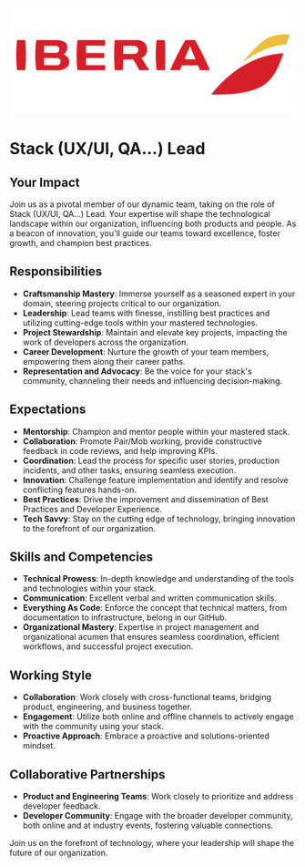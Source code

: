 ![](../static/iberia.png)

# Stack (UX/UI, QA...) Lead 

## Your Impact

Join us as a pivotal member of our dynamic team, taking on the role of Stack (UX/UI, QA...) Lead. Your expertise will shape the technological landscape within our organization, influencing both products and people. As a beacon of innovation, you'll guide our teams toward excellence, foster growth, and champion best practices.

## Responsibilities

- **Craftsmanship Mastery**: Immerse yourself as a seasoned expert in your domain, steering projects critical to our organization.
- **Leadership**: Lead teams with finesse, instilling best practices and utilizing cutting-edge tools within your mastered technologies.
- **Project Stewardship**: Maintain and elevate key projects, impacting the work of developers across the organization.
- **Career Development**: Nurture the growth of your team members, empowering them along their career paths.
- **Representation and Advocacy**: Be the voice for your stack's community, channeling their needs and influencing decision-making.

## Expectations

- **Mentorship**: Champion and mentor people  within your mastered stack.
- **Collaboration**: Promote Pair/Mob working, provide constructive feedback in code reviews, and help improving KPIs.
- **Coordination**: Lead the process for specific user stories, production incidents, and other tasks, ensuring seamless execution.
- **Innovation**: Challenge feature implementation and identify and resolve conflicting features hands-on.
- **Best Practices**: Drive the improvement and dissemination of Best Practices and Developer Experience.
- **Tech Savvy**: Stay on the cutting edge of technology, bringing innovation to the forefront of our organization.

## Skills and Competencies

- **Technical Prowess**: In-depth knowledge and understanding of the tools and technologies within your stack.
- **Communication**: Excellent verbal and written communication skills.
- **Everything As Code**: Enforce the concept that technical matters, from documentation to infrastructure, belong in our GitHub.
- **Organizational Mastery**: Expertise in project management and organizational acumen that ensures seamless coordination, efficient workflows, and successful project execution.

## Working Style

- **Collaboration**: Work closely with cross-functional teams, bridging product, engineering, and business together.
- **Engagement**: Utilize both online and offline channels to actively engage with the community using your stack.
- **Proactive Approach**: Embrace a proactive and solutions-oriented mindset.

## Collaborative Partnerships

- **Product and Engineering Teams**: Work closely to prioritize and address developer feedback.
- **Developer Community**: Engage with the broader developer community, both online and at industry events, fostering valuable connections.

Join us on the forefront of technology, where your leadership will shape the future of our organization.
